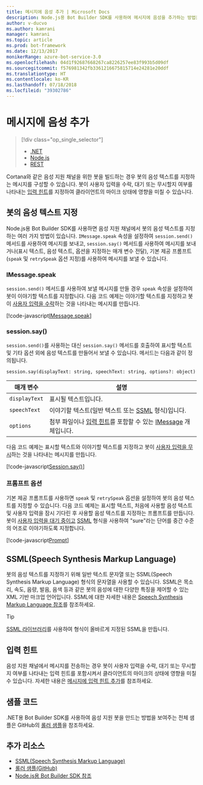 ```yaml
---
title: 메시지에 음성 추가 | Microsoft Docs
description: Node.js용 Bot Builder SDK를 사용하여 메시지에 음성을 추가하는 방법을 알아봅니다.
author: v-ducvo
ms.author: kamrani
manager: kamrani
ms.topic: article
ms.prod: bot-framework
ms.date: 12/13/2017
monikerRange: azure-bot-service-3.0
ms.openlocfilehash: 04d1f92687668267ca8226257ee83f993b5d09df
ms.sourcegitcommit: f576981342fb3361216675815714e24281e20ddf
ms.translationtype: HT
ms.contentlocale: ko-KR
ms.lasthandoff: 07/18/2018
ms.locfileid: "39302786"
---
```

# <a name="add-speech-to-messages"></a>메시지에 음성 추가
> [!div class="op_single_selector"]
> - [.NET](../dotnet/bot-builder-dotnet-text-to-speech.md)
> - [Node.js](../nodejs/bot-builder-nodejs-text-to-speech.md)
> - [REST](../rest-api/bot-framework-rest-connector-text-to-speech.md)

Cortana와 같은 음성 지원 채널을 위한 봇을 빌드하는 경우 봇의 음성 텍스트를 지정하는 메시지를 구성할 수 있습니다. 봇이 사용자 입력을 수락, 대기 또는 무시할지 여부를 나타내는 [입력 힌트](bot-builder-nodejs-send-input-hints.md)를 지정하여 클라이언트의 마이크 상태에 영향을 미칠 수 있습니다.

## <a name="specify-text-to-be-spoken-by-your-bot"></a>봇의 음성 텍스트 지정

Node.js용 Bot Builder SDK를 사용하면 음성 지원 채널에서 봇의 음성 텍스트를 지정하는 여러 가지 방법이 있습니다. `IMessage.speak` 속성을 설정하여 `session.send()` 메서드를 사용하여 메시지를 보내고, `session.say()` 메서드를 사용하여 메시지를 보내거나(표시 텍스트, 음성 텍스트, 옵션을 지정하는 매개 변수 전달), 기본 제공 프롬프트(`speak` 및 `retrySpeak` 옵션 지정)를 사용하여 메시지를 보낼 수 있습니다.

### <a id="message-speak"></a> IMessage.speak 

`session.send()` 메서드를 사용하여 보낼 메시지를 만들 경우 `speak` 속성을 설정하여 봇이 이야기할 텍스트를 지정합니다. 다음 코드 예제는 이야기할 텍스트를 지정하고 봇이 [사용자 입력을 수락](bot-builder-nodejs-send-input-hints.md)하는 것을 나타내는 메시지를 만듭니다.

[!code-javascript[IMessage.speak](../includes/code/node-text-to-speech.js#IMessageSpeak)]

### <a id="session-say"></a> session.say()

`session.send()`를 사용하는 대신 `session.say()` 메서드를 호출하여 표시할 텍스트 및 기타 옵션 외에 음성 텍스트를 만들어서 보낼 수 있습니다. 메서드는 다음과 같이 정의됩니다.

`session.say(displayText: string, speechText: string, options?: object)`

| 매개 변수 | 설명 |
|----|----|
| `displayText` | 표시될 텍스트입니다. |
| `speechText` | 이야기할 텍스트(일반 텍스트 또는 <a href="https://msdn.microsoft.com/en-us/library/hh378377(v=office.14).aspx" target="_blank">SSML</a> 형식)입니다. |
| `options` | 첨부 파일이나 [입력 힌트](bot-builder-nodejs-send-input-hints.md)를 포함할 수 있는 [IMessage][IMessage] 개체입니다. |

다음 코드 예제는 표시할 텍스트와 이야기할 텍스트를 지정하고 봇이 [사용자 입력을 무시](bot-builder-nodejs-send-input-hints.md)하는 것을 나타내는 메시지를 만듭니다.

[!code-javascript[Session.say()](../includes/code/node-text-to-speech.js#SessionSay)]

### <a id="prompt-options"></a> 프롬프트 옵션

기본 제공 프롬프트를 사용하면 `speak` 및 `retrySpeak` 옵션을 설정하여 봇의 음성 텍스트를 지정할 수 있습니다. 다음 코드 예제는 표시할 텍스트, 처음에 사용할 음성 텍스트 및 사용자 입력을 잠시 기다린 후 사용할 음성 텍스트를 지정하는 프롬프트를 만듭니다. 봇이 [사용자 입력을 대기 중이고](bot-builder-nodejs-send-input-hints.md) [SSML](#ssml) 형식을 사용하여 "sure"라는 단어를 중간 수준의 어조로 이야기하도록 지정합니다.

[!code-javascript[Prompt](../includes/code/node-text-to-speech.js#Prompt)]

## <a id="ssml"></a>SSML(Speech Synthesis Markup Language)

봇의 음성 텍스트를 지정하기 위해 일반 텍스트 문자열 또는 SSML(Speech Synthesis Markup Language) 형식의 문자열을 사용할 수 있습니다. SSML은 목소리, 속도, 음량, 발음, 음색 등과 같은 봇의 음성에 대한 다양한 특징을 제어할 수 있는 XML 기반 마크업 언어입니다. SSML에 대한 자세한 내용은 <a href="https://msdn.microsoft.com/en-us/library/hh378377(v=office.14).aspx" target="_blank">Speech Synthesis Markup Language 참조</a>를 참조하세요.

> [!TIP]
> <a href="https://www.npmjs.com/search?q=ssml" target="_blank">SSML 라이브러리</a>를 사용하여 형식이 올바르게 지정된 SSML을 만듭니다.

## <a name="input-hints"></a>입력 힌트

음성 지원 채널에서 메시지를 전송하는 경우 봇이 사용자 입력을 수락, 대기 또는 무시할지 여부를 나타내는 입력 힌트를 포함시켜서 클라이언트의 마이크의 상태에 영향을 미칠 수 있습니다. 자세한 내용은 [메시지에 입력 힌트 추가](bot-builder-nodejs-send-input-hints.md)를 참조하세요.

## <a name="sample-code"></a>샘플 코드 

.NET용 Bot Builder SDK를 사용하여 음성 지원 봇을 만드는 방법을 보여주는 전체 샘플은 GitHub의 <a href="https://github.com/Microsoft/BotBuilder-Samples/tree/master/Node/demo-RollerSkill" target="_blank">롤러 샘플</a>을 참조하세요.

## <a name="additional-resources"></a>추가 리소스

- <a href="https://msdn.microsoft.com/en-us/library/hh378377(v=office.14).aspx" target="_blank">SSML(Speech Synthesis Markup Language)</a>
- <a href="https://github.com/Microsoft/BotBuilder-Samples/tree/master/Node/demo-RollerSkill" target="_blank">롤러 샘플(GitHub)</a>
- [Node.js용 Bot Builder SDK 참조][SDKReference]

[SDKReference]: https://docs.botframework.com/en-us/node/builder/chat-reference/modules/_botbuilder_d_.html

[Message]: https://docs.botframework.com/en-us/node/builder/chat-reference/classes/_botbuilder_d_.message

[IMessage]: http://docs.botframework.com/en-us/node/builder/chat-reference/interfaces/_botbuilder_d_.imessage
